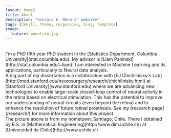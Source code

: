 ```yaml
---
layout: home2
title: About
description: "Gonzalo E. Mena's' website"
tags: [Jekyll, theme, responsive, blog, template]
image:
  feature: mountain.jpg
---
```


<br />
I'm a PhD fifth year PhD student in the [Statistics Department, Columbia University](stat.columbia.edu).  My advisor is [Liam Paninski](http://stat.columbia.edu/~liam). I am interested in Machine Learning and its applications, particularly to Neural data analysis. 

<br />
A big part of my dissertation is a collaboration with [EJ Chichilnisky's Lab](http://med.stanford.edu/neurosurgery/research/chichilnisky.html) at [Stanford University](www.stanford.edu) where we are advancing new technologies to enable large-scale closed-loop control of neural activity in the retina based on electrical stimulation. This has the potential to improve our understanding of neural circuits (even beyond the retina) and to enhance the resolution of future retinal prosthesis. See my [research page](/research/) for more information about this project.

<br />
The picture above is from my hometown: Santiago, Chile. There I obtained by B.S. in [Mathematical Engineering](http://www.dim.uchile.cl/) at [Universidad de Chile](http://www.uchile.cl)


